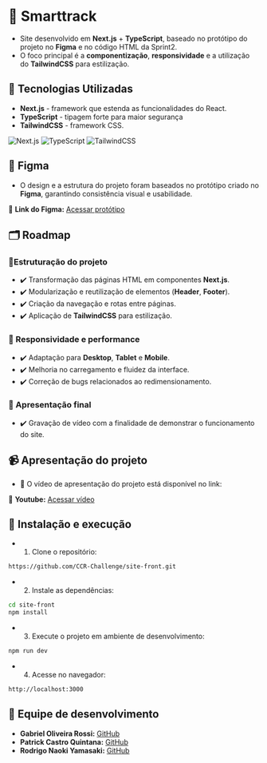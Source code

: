 # 👑 Smarttrack

- Site desenvolvido em **Next.js** + **TypeScript**, baseado no protótipo do projeto no **Figma** e no código HTML da Sprint2.
- O foco principal é a **componentização**, **responsividade** e a utilização do **TailwindCSS** para estilização.

## 🧠 Tecnologias Utilizadas

- **Next.js** - framework que estenda as funcionalidades do React.
- **TypeScript** - tipagem forte para maior segurança
- **TailwindCSS** - framework CSS.

![Next.js](https://img.shields.io/badge/Next.js-000000?style=for-the-badge&logo=next.js&logoColor=white)
![TypeScript](https://img.shields.io/badge/TypeScript-3178C6?style=for-the-badge&logo=typescript&logoColor=white)
![TailwindCSS](https://img.shields.io/badge/TailwindCSS-06B6D4?style=for-the-badge&logo=tailwindcss&logoColor=white)

## 🎨 Figma

- O design e a estrutura do projeto foram baseados no protótipo criado no **Figma**, garantindo consistência visual e usabilidade.

🔗 **Link do Figma:** [Acessar protótipo](#)

## 🗂️ Roadmap

### 🔸Estruturação do projeto

- ✔️ Transformação das páginas HTML em componentes **Next.js**.
- ✔️ Modularização e reutilização de elementos (**Header**, **Footer**).
- ✔️ Criação da navegação e rotas entre páginas.
- ✔️ Aplicação de **TailwindCSS** para estilização.

### 🔸 Responsividade e performance

- ✔️ Adaptação para **Desktop**, **Tablet** e **Mobile**.
- ✔️ Melhoria no carregamento e fluidez da interface.
- ✔️ Correção de bugs relacionados ao redimensionamento.

### 🔸 Apresentação final

- ✔️ Gravação de vídeo com a finalidade de demonstrar o funcionamento do site.

## 📹 Apresentação do projeto

- 📌 O vídeo de apresentação do projeto está disponível no link:

🔗 **Youtube:** [Acessar vídeo](#)

## 🔧 Instalação e execução

- 1. Clone o repositório:

```bash
https://github.com/CCR-Challenge/site-front.git
```

- 2. Instale as dependências:

```bash
cd site-front
npm install
```

- 3. Execute o projeto em ambiente de desenvolvimento:

```bash
npm run dev
```

- 4. Acesse no navegador:

```bash
http://localhost:3000
```

## 👥 Equipe de desenvolvimento

- **Gabriel Oliveira Rossi:** [GitHub](https://github.com/GabrielRossi01)
- **Patrick Castro Quintana:** [GitHub](https://github.com/castropatrick)
- **Rodrigo Naoki Yamasaki:** [GitHub](https://github.com/RodrygoYamasaki)
